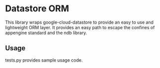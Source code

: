 # Datastore ORM

This library wraps google-cloud-datastore to provide an easy to use and lightweight ORM layer. It provides an easy path to escape the confines of appengine standard and the ndb library.

## Usage

tests.py provides sample usage code.
